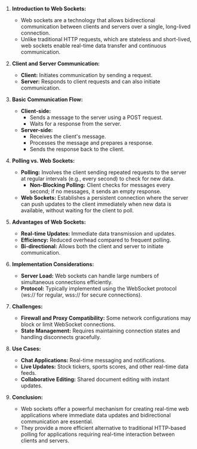 
1. **Introduction to Web Sockets:**
   - Web sockets are a technology that allows bidirectional communication between clients and servers over a single, long-lived connection.
   - Unlike traditional HTTP requests, which are stateless and short-lived, web sockets enable real-time data transfer and continuous communication.

2. **Client and Server Communication:**
   - **Client:** Initiates communication by sending a request.
   - **Server:** Responds to client requests and can also initiate communication.

3. **Basic Communication Flow:**
   - **Client-side:**
     - Sends a message to the server using a POST request.
     - Waits for a response from the server.
   - **Server-side:**
     - Receives the client's message.
     - Processes the message and prepares a response.
     - Sends the response back to the client.

4. **Polling vs. Web Sockets:**
   - **Polling:** Involves the client sending repeated requests to the server at regular intervals (e.g., every second) to check for new data.
     - **Non-Blocking Polling:** Client checks for messages every second; if no messages, it sends an empty response.
   - **Web Sockets:** Establishes a persistent connection where the server can push updates to the client immediately when new data is available, without waiting for the client to poll.

5. **Advantages of Web Sockets:**
   - **Real-time Updates:** Immediate data transmission and updates.
   - **Efficiency:** Reduced overhead compared to frequent polling.
   - **Bi-directional:** Allows both the client and server to initiate communication.

6. **Implementation Considerations:**
   - **Server Load:** Web sockets can handle large numbers of simultaneous connections efficiently.
   - **Protocol:** Typically implemented using the WebSocket protocol (ws:// for regular, wss:// for secure connections).

7. **Challenges:**
   - **Firewall and Proxy Compatibility:** Some network configurations may block or limit WebSocket connections.
   - **State Management:** Requires maintaining connection states and handling disconnects gracefully.

8. **Use Cases:**
   - **Chat Applications:** Real-time messaging and notifications.
   - **Live Updates:** Stock tickers, sports scores, and other real-time data feeds.
   - **Collaborative Editing:** Shared document editing with instant updates.

9. **Conclusion:**
   - Web sockets offer a powerful mechanism for creating real-time web applications where immediate data updates and bidirectional communication are essential.
   - They provide a more efficient alternative to traditional HTTP-based polling for applications requiring real-time interaction between clients and servers.
